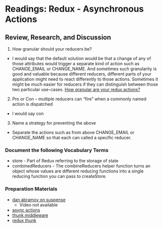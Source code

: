 # Readings: Redux - Asynchronous Actions

## Review, Research, and Discussion

1. How granular should your reducers be?

  + I would say that the default solution would be that a change of any of those attributes would trigger a separate kind of action such as CHANGE_EMAIL or CHANGE_NAME. And sometimes such granularity is good and valuable because different reducers, different parts of your application might need to react differently to those actions. Sometimes it might be much easier for reducers if they can distinguish between those two particular use-cases. [How granular are your redux actions?](https://reactkungfu.com/2016/11/how-granular-are-your-redux-actions/)

2. Pro or Con – multiple reducers can “fire” when a commonly named action is dispatched

  + I would say con

3. Name a strategy for preventing the above

  + Separate the actions such as from above CHANGE_EMAIL or CHANGE_NAME so that each can called a specific reducer.

### Document the following Vocabulary Terms

+ store - Part of Redux referring to the storage of state
+ combinedReducers - The combineReducers helper function turns an object whose values are different reducing functions into a single reducing function you can pass to createStore.

### Preparation Materials

+ [dan abramov on suspense](https://www.youtube.com/watch?v=6g3g0Q_XVb4)
  + Video not available
+ [async actions](https://redux.js.org/tutorials/fundamentals/part-6-async-logic)
+ [thunk middleware](https://github.com/reduxjs/redux-thunk)
+ [redux thunk](https://www.digitalocean.com/community/tutorials/redux-redux-thunk)